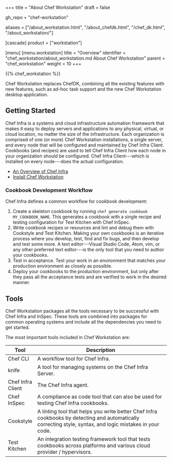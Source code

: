 +++
title = "About Chef Workstation"
draft = false

gh_repo = "chef-workstation"

aliases = ["/about_workstation.html", "/about_chefdk.html", "/chef_dk.html", "/about_workstation/"]

[cascade]
  product = ["workstation"]

[menu]
  [menu.workstation]
    title = "Overview"
    identifier = "chef_workstation/about_workstation.md About Chef Workstation"
    parent = "chef_workstation"
    weight = 10
+++

<!-- markdownlint-disable-file MD033 -->

{{% chef_workstation %}}

Chef Workstation replaces ChefDK, combining all the existing features
with new features, such as ad-hoc task support and the new Chef
Workstation desktop application.

## Getting Started

Chef Infra is a systems and cloud infrastructure automation framework
that makes it easy to deploy servers and applications to any physical,
virtual, or cloud location, no matter the size of the infrastructure.
Each organization is comprised of one (or more) Chef Workstation
installations, a single server, and every node that will be configured
and maintained by Chef Infra Client. Cookbooks (and recipes) are used to
tell Chef Infra Client how each node in your organization should be
configured. Chef Infra Client---which is installed on every node---does
the actual configuration.

- [An Overview of Chef Infra](/chef_overview/)
- [Install Chef Workstation](/workstation/install_workstation/)

### Cookbook Development Workflow

Chef Infra defines a common workflow for cookbook development:

1. Create a skeleton cookbook by running `chef generate cookbook MY_COOKBOOK_NAME`. This generates a cookbook with a single recipe and testing configuration for Test Kitchen with Chef InSpec.
1. Write cookbook recipes or resources and lint and debug them with Cookstyle and Test Kitchen. Making your own cookbooks is an iterative process where you develop, test, find and fix bugs, and then develop and test some more. A text editor---Visual Studio Code, Atom, vim, or any other preferred text editor---is the only tool that you need to author your cookbooks.
1. Test in acceptance. Test your work in an environment that matches your production environment as closely as possible.
1. Deploy your cookbooks to the production environment, but only after they pass all the acceptance tests and are verified to work in the desired manner.

## Tools

Chef Workstation packages all the tools necessary to be successful with Chef Infra and InSpec. These tools are combined into packages for common operating systems and include all the dependencies you need to get started.

The most important tools included in Chef Workstation are:

<table>
<colgroup>
<col style="width: 12%" />
<col style="width: 87%" />
</colgroup>
<thead>
<tr class="header">
<th>Tool</th>
<th>Description</th>
</tr>
</thead>
<tbody>
<tr class="odd">
<td>Chef CLI</td>
<td>A workflow tool for Chef Infra.</td>
</tr>
<tr class="even">
<td>knife</td>
<td>A tool for managing systems on the Chef Infra Server.</td>
</tr>
<tr class="odd">
<td>Chef Infra Client</td>
<td>The Chef Infra agent.</td>
</tr>
<tr class="even">
<td>Chef InSpec</td>
<td>A compliance as code tool that can also be used for testing Chef Infra cookbooks.</td>
</tr>
<tr class="odd">
<td>Cookstyle</td>
<td>A linting tool that helps you write better Chef Infra cookbooks by detecting and automatically correcting style, syntax, and logic mistakes in your code.</td>
</tr>
<tr class="even">
<td>Test Kitchen</td>
<td>An integration testing framework tool that tests cookbooks across platforms and various cloud provider / hypervisors.</td>
</tr>
</tbody>
</table>
